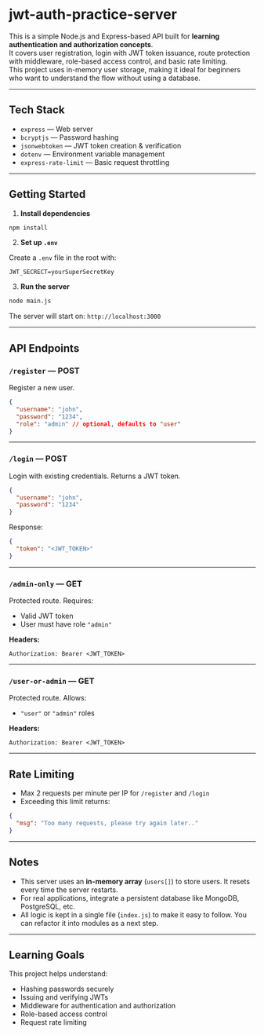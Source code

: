 # jwt-auth-practice-server

This is a simple Node.js and Express-based API built for **learning authentication and authorization concepts**.  
It covers user registration, login with JWT token issuance, route protection with middleware, role-based access control, and basic rate limiting.  
This project uses in-memory user storage, making it ideal for beginners who want to understand the flow without using a database.

---

## Tech Stack

- `express` — Web server
- `bcryptjs` — Password hashing
- `jsonwebtoken` — JWT token creation & verification
- `dotenv` — Environment variable management
- `express-rate-limit` — Basic request throttling

---

## Getting Started

1. **Install dependencies**

```bash
npm install
```

2. **Set up `.env`**

Create a `.env` file in the root with:

```env
JWT_SECRECT=yourSuperSecretKey
```

3. **Run the server**

```bash
node main.js
```

The server will start on: `http://localhost:3000`

---

## API Endpoints

### `/register` — POST

Register a new user.

```json
{
  "username": "john",
  "password": "1234",
  "role": "admin" // optional, defaults to "user"
}
```

---

### `/login` — POST

Login with existing credentials. Returns a JWT token.

```json
{
  "username": "john",
  "password": "1234"
}
```

Response:

```json
{
  "token": "<JWT_TOKEN>"
}
```

---

### `/admin-only` — GET

Protected route. Requires:

- Valid JWT token
- User must have role `"admin"`

**Headers:**

```
Authorization: Bearer <JWT_TOKEN>
```

---

### `/user-or-admin` — GET

Protected route. Allows:

- `"user"` or `"admin"` roles

**Headers:**

```
Authorization: Bearer <JWT_TOKEN>
```

---

## Rate Limiting

- Max 2 requests per minute per IP for `/register` and `/login`
- Exceeding this limit returns:

```json
{
  "msg": "Too many requests, please try again later.."
}
```

---

## Notes

- This server uses an **in-memory array** (`users[]`) to store users. It resets every time the server restarts.
- For real applications, integrate a persistent database like MongoDB, PostgreSQL, etc.
- All logic is kept in a single file (`index.js`) to make it easy to follow. You can refactor it into modules as a next step.

---

## Learning Goals

This project helps understand:

- Hashing passwords securely
- Issuing and verifying JWTs
- Middleware for authentication and authorization
- Role-based access control
- Request rate limiting
